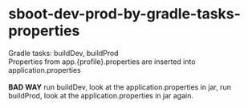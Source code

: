 # sboot-dev-prod-by-gradle-tasks-properties
Gradle tasks: buildDev, buildProd<br />
Properties from app.{profile}.properties are inserted into application.properties<br />
<br />
<b>BAD WAY</b> run buildDev, look at the application.properties in jar, run buildProd, look at the application.properties in jar again. 
